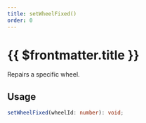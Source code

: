 ```yaml
---
title: setWheelFixed()
order: 0
---
```


# {{ $frontmatter.title }}

Repairs a specific wheel.

## Usage

```ts
setWheelFixed(wheelId: number): void;
```
